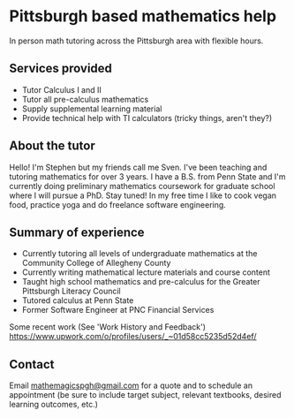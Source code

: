 # Pittsburgh based mathematics help

In person math tutoring across the Pittsburgh area with flexible hours.

## Services provided
- Tutor Calculus I and II
- Tutor all pre-calculus mathematics
- Supply supplemental learning material
- Provide technical help with TI calculators (tricky things, aren't they?)

## About the tutor

Hello!  I'm Stephen but my friends call me Sven.  I've been teaching and tutoring mathematics for over 3 years.  I have a     B.S. from Penn State and I'm currently doing preliminary mathematics coursework for graduate school where I will pursue a     PhD.  Stay tuned!  In my free time I like to cook vegan food, practice yoga and do freelance software engineering.

## Summary of experience
- Currently tutoring all levels of undergraduate mathematics at the Community College of Allegheny County
- Currently writing mathematical lecture materials and course content
- Taught high school mathematics and pre-calculus for the Greater Pittsburgh Literacy Council
- Tutored calculus at Penn State
- Former Software Engineer at PNC Financial Services

Some recent work (See 'Work History and Feedback')
<https://www.upwork.com/o/profiles/users/_~01d58cc5235d52d4ef/>

## Contact

Email <mathemagicspgh@gmail.com> for a quote and to schedule an appointment (be sure to include target subject, relevant textbooks, desired learning outcomes, etc.)
